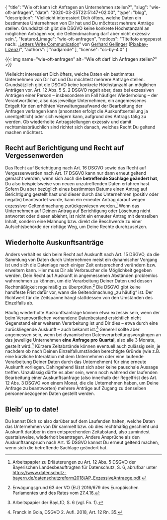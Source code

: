 {
    "title": "Wie oft kann ich Anfragen an Unternehmen stellen?",
    "slug": "wie-oft-anfragen",
    "date": "2020-03-25T22:51:47+02:00",
    "type": "blog",
    "description": "Vielleicht interessiert Dich öfters, welche Daten ein bestimmtes Unternehmen von Dir hat und Du möchtest mehrere Anträge stellen. Grundsätzlich gibt die DSGVO keine konkrete Höchstanzahl an möglichen Anträgen vor, die Geltendmachung darf aber nicht exzessiv sein.",
    "featured_image": "wie-oft-anfragen",
    "notices": "Titelfoto angepasst nach: „[Letters Write Communication](https://pixabay.com/photos/letters-write-communication-1659715/)“ von [Gerhard Gellinger](https://pixabay.com/users/gellinger-201217/) ([Pixabay-Lizenz](https://pixabay.com/service/license/))",
    "authors": [ "nadjarode" ],
    "license": "cc-by-4.0"
}

{{< img name="wie-oft-anfragen" alt="Wie oft darf ich Anfragen stellen?" >}}

Vielleicht interessiert Dich öfters, welche Daten ein bestimmtes Unternehmen von Dir hat und Du möchtest mehrere Anträge stellen. Grundsätzlich gibt die DSGVO keine konkrete Höchstanzahl an möglichen Anträgen vor. Art. 12 Abs. 5 S. 2 DSGVO regelt aber, dass bei exzessiven Anträgen einer Person – insbesondere im Fall häufiger Wiederholung – der Verantwortliche, also das jeweilige Unternehmen, ein angemessenes Entgelt für den erhöhten Verwaltungsaufwand der Bearbeitung der Anfragen verlangen kann (ansonsten erfolgt die Auskunftserteilung ja unentgeltlich) oder sich weigern kann, aufgrund des Antrags tätig zu werden. Ob wiederholte Antragstellungen exzessiv und damit rechtsmissbräuchlich sind richtet sich danach, welches Recht Du geltend machen möchtest.

## Recht auf Berichtigung und Recht auf Vergessenwerden

Das Recht auf Berichtigung nach Art. 16 DSGVO sowie das Recht auf Vergessenwerden nach Art. 17 DSGVO kann nur dann erneut geltend gemacht werden, wenn sich auch die **betreffende Sachlage geändert hat**, Du also beispielsweise von neuen unzutreffenden Daten erfahren hast. Sofern Du aber bezüglich eines bestimmten Datums einen Antrag auf Berichtigung gestellt hast und dieser durch das Unternehmen (positiv oder negativ) beantwortet wurde, kann ein erneuter Antrag darauf wegen exzessiver Geltendmachung zurückgewiesen werden.[^1] Wenn das Unternehmen auf Deinen Antrag auf Berichtigung oder Löschung nicht antwortet oder diesen ablehnt, ist nicht ein erneuter Antrag mit demselben Inhalt, sondern eine Mahnung bzw. direkt die Beschwerde zu einer Aufsichtsbehörde der richtige Weg, um Deine Rechte durchzusetzen. 

## Wiederholte Auskunftsanträge

Anders verhält es sich beim Recht auf Auskunft nach Art. 15 DSGVO, da die Sammlung von Daten durch Unternehmen meist ein dynamischer Vorgang ist und sich die Datenlage nach einiger Zeit entsprechend verändern bzw. erweitern kann. Hier muss Dir als Verbraucher die Möglichkeit gegeben werden, Dein Recht auf Auskunft in angemessenen Abständen problemlos wahrnehmen zu können, um die Verarbeitung Deiner Daten und dessen Rechtmäßigkeit regelmäßig zu überprüfen.[^2] Die DSGVO gibt keine handfeste Frist dafür vor, wann die Geltendmachung „zu häufig“ ist. Der Richtwert für die Zeitspanne hängt stattdessen von den Umständen des Einzelfalls ab. 

Häufig wiederholte Auskunftsanträge können etwa exzessiv sein, wenn der beim Verantwortlichen vorhandene Datenbestand ersichtlich nicht Gegenstand einer weiteren Verarbeitung ist und Dir dies – etwa durch eine zurückliegende Auskunft – auch bekannt ist.[^3] Generell sollte aber angemessen sein, wenn bei dynamischen Datenverarbeitungsvorgängen an das jeweilige Unternehmen **eine Anfrage pro Quartal**, also alle 3 Monate, gestellt wird.[^4] Kürzere Zeitabstände können eventuell auch zulässig sein, je nachdem ob nach Deinen Einzelfallumständen berechtigte Gründe (wie z.B. eine kürzliche Interaktion mit dem Unternehmen oder eine laufende Verarbeitung Deiner Daten durch das Unternehmen) für eine erneute Auskunft vorliegen. Dahingehend lässt sich aber keine pauschale Aussage treffen. Unzulässig dürfte es aber sein, wenn noch während der laufenden Bearbeitung einer Auskunftsanfrage (also innerhalb der Regelfrist des Art. 12 Abs. 3 DSGVO von einem Monat, die die Unternehmen haben, um Deine Anfrage zu beantworten) mehrere Anträge auf Zugang zu denselben personenbezogenen Daten gestellt werden. 

## Bleib’ up to date!

Du kannst Dich so also darüber auf dem Laufenden halten, welche Daten das Unternehmen von Dir sammelt bzw. ob dies rechtmäßig geschieht und Auskunft darüber in dem entsprechenden Zeitabstand, also zumindest quartalsweise, wiederholt beantragen. Andere Ansprüche als den Auskunftsanspruch nach Art. 15 DSGVO kannst Du erneut geltend machen, wenn sich die betreffende Sachlage geändert hat.

[^1]: Arbeitspapier zu Erläuterungen zu Art. 12 Abs. 5 DSGVO der Bayerischen Landesbeauftragten für Datenschutz, S. 6, abrufbar unter https://www.datenschutz-bayern.de/datenschutzreform2018/AP_ExzessiveAntraege.pdf.
[^2]: Erwägungsgrund 63 der VO (EU) 2016/679 des Europäischen Parlamentes und des Rates vom 27.4.16.
[^3]: Arbeitspapier der BayLfD, S. 6 (vgl. Fn. 1).
[^4]: Franck in Gola, DSGVO 2. Aufl. 2018, Art. 12 Rn. 35.
